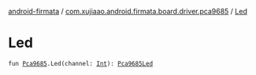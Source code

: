 [android-firmata](../index.md) / [com.xujiaao.android.firmata.board.driver.pca9685](index.md) / [Led](./-led.md)

# Led

`fun `[`Pca9685`](-pca9685/index.md)`.Led(channel: `[`Int`](https://kotlinlang.org/api/latest/jvm/stdlib/kotlin/-int/index.html)`): `[`Pca9685Led`](-pca9685-led/index.md)